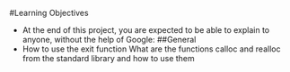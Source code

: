 #Learning Objectives
- At the end of this project, you are expected to be able to explain to anyone, without the help of Google:
##General
- How to use the exit function
What are the functions calloc and realloc from the standard library and how to use them
